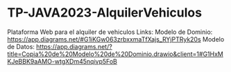 # TP-JAVA2023-AlquilerVehiculos
Plataforma Web para el alquiler de vehiculos
Links:
Modelo de Dominio: https://app.diagrams.net/#G1iKGw063zrbxxmaTfXajs_RYjPTRyk20s
Modelo de Datos: https://app.diagrams.net/?title=Copia%20de%20Modelo%20de%20Dominio.drawio&client=1#G1HxMKJeBBK9aAMO-wtgXDm45nqivp5FoB
